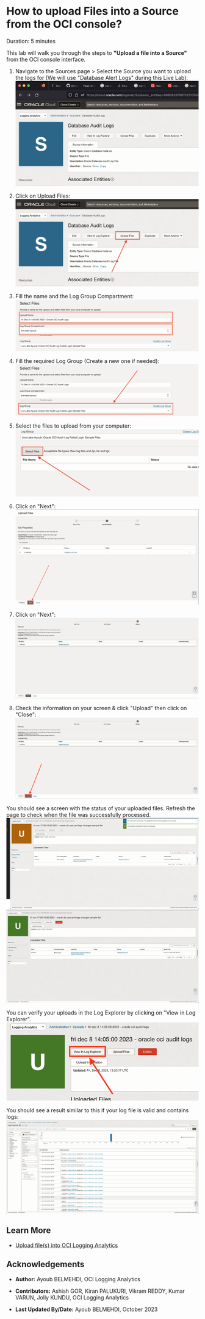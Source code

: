 # How to upload Files into a Source from the OCI console?

Duration: 5 minutes

This lab will walk you through the steps to **"Upload a file into a Source"** from the OCI console interface.

1. Navigate to the Sources page > Select the Source you want to upload the logs for (We will use "Database Alert Logs" during this Live Lab):
![Figure 1: Source Page](images/source-page.png)

2. Click on Upload Files:
![Figure 2: Source Page - Click on Upload Files](images/source-page-click-on-upload-file.png)

3. Fill the name and the Log Group Compartment:
![Figure 3: File Upload Tab - Fill the name & the Log Group Compartment](images/file-upload-fill-meta-fields.png)

4. Fill the required Log Group (Create a new one if needed):
![Figure 4: File Upload Tab - Fill the required Log Group ](images/file-upload-fill-log-group.png)

5. Select the files to upload from your computer:
![Figure 5: File Upload Tab - Select the files to upload from Users computer](images/file-upload-select-files.png)

6. Click on "Next":
![Figure 6: File Upload Tab - Move to the Upload Source Selection view](images/file-upload-properties.png)

7. Click on "Next":
![Figure 7: File Upload Tab - Move to the final check-up before uploading](images/file-upload-check-and-validate-submission.png)

8. Check the information on your screen & click "Upload" then click on "Close":
![Figure 8: File Upload Tab - Upload File and close](images/file-upload-submission-successful-tab.png)

You should see a screen with the status of your uploaded files. Refresh the page to check when the file was successfully processed.
![Figure 9: File Upload Tab - Files Upload Status "In Progress"](images/check-files-upload-status-in-progress.png)
![Figure 10: File Upload Tab - Files Upload Status "Completed"](images/check-files-upload-status-completed.png)

You can verify your uploads in the Log Explorer by clicking on "View in Log Explorer".
![Figure 11: File Upload Page - Move to see the logs in the "Log Explorer"](images/file-upload-see-in-log-explorer.png)

You should see a result similar to this if your log file is valid and contains logs:
![Figure 12: Show uploaded logs in the log explorer](images/log-explorer-show-uploaded-logs.png)

## Learn More

* [Upload file(s) into OCI Logging Analytics](https://docs.oracle.com/en-us/iaas/logging-analytics/doc/upload-logs-demand.html)

## Acknowledgements

* **Author:** Ayoub BELMEHDI, OCI Logging Analytics

* **Contributors:** Ashish GOR, Kiran PALUKURI, Vikram REDDY, Kumar VARUN, Jolly KUNDU, OCI Logging Analytics

* **Last Updated By/Date:** Ayoub BELMEHDI, October 2023
